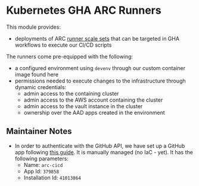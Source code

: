 # Kubernetes GHA ARC Runners

This module provides:
- deployments of ARC [runner scale sets](https://docs.github.com/en/actions/hosting-your-own-runners/managing-self-hosted-runners-with-actions-runner-controller/deploying-runner-scale-sets-with-actions-runner-controller) that can be
targeted in GHA workflows to execute our CI/CD scripts

The runners come pre-equipped with the following:

- a configured environment using `devenv`
  through our custom container image found here
- permissions needed to execute changes to
  the infrastructure through dynamic credentials:
  - admin access to the containing cluster
  - admin access to the AWS account containing the cluster
  - admin access to the vault instance in the cluster
  - ownership over the AAD apps created in the environment

## Maintainer Notes

- In order to authenticate with the GitHub API, we have set
up a GitHub app following [this guide](https://docs.github.com/en/actions/hosting-your-own-runners/managing-self-hosted-runners-with-actions-runner-controller/authenticating-to-the-github-api). It is manually managed (no IaC - yet). It has the following parameters:
  - Name: `arc-cicd`
  - App Id: `379858`
  - Installation Id: `41013864`
